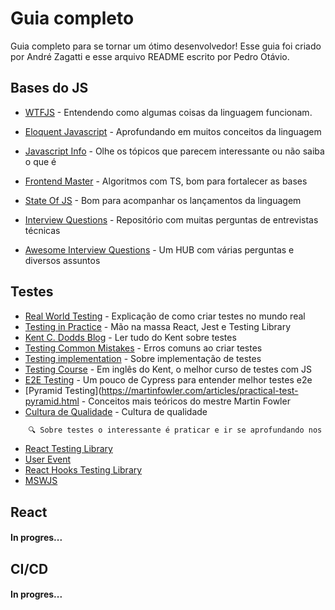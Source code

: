 
# Guia completo

Guia completo para se tornar um ótimo desenvolvedor! Esse guia foi criado por André Zagatti e esse arquivo README escrito por Pedro Otávio.


## Bases do JS


- [WTFJS](https://github.com/denysdovhan/wtfjs) - Entendendo como algumas coisas da linguagem funcionam.

- [Eloquent Javascript](https://eloquentjavascript.net/) - Aprofundando em muitos conceitos da linguagem

- [Javascript Info](https://javascript.info/) - Olhe os tópicos que parecem interessante ou não saiba o que é

- [Frontend Master](https://frontendmasters.com/courses/algorithms/) - Algoritmos com TS, bom para fortalecer as bases

- [State Of JS](https://stateofjs.com/en-us/) - Bom para acompanhar os lançamentos da linguagem

- [Interview Questions](https://github.com/sudheerj/javascript-interview-questions) - Repositório com muitas perguntas de entrevistas técnicas

- [Awesome Interview Questions](https://github.com/DopplerHQ/awesome-interview-questions) - Um HUB com várias perguntas e diversos assuntos 

## Testes

- [Real World Testing](https://www.youtube.com/watch?v=9BALQ2_j3jc) - Explicação de como criar testes no mundo real
- [Testing in Practice](https://www.youtube.com/watch?v=edXudaVB0Bg) - Mão na massa React, Jest e Testing Library
- [Kent C. Dodds Blog](https://kentcdodds.com/blog?q=testing) - Ler tudo do Kent sobre testes
- [Testing Common Mistakes](https://kentcdodds.com/blog/common-mistakes-with-react-testing-library) - Erros comuns ao criar testes
- [Testing implementation](https://kentcdodds.com/blog/testing-implementation-details) - Sobre implementação de testes
- [Testing Course](https://testingjavascript.com/) - Em inglês do Kent, o melhor curso de testes com JS
- [E2E Testing](https://www.youtube.com/playlist?list=PLnUo-Rbc3jjztMO4K8b-px4NE-630VNKY) - Um pouco de Cypress para entender melhor testes e2e
- [Pyramid Testing](https://martinfowler.com/articles/practical-test-pyramid.html - Conceitos mais teóricos do mestre Martin Fowler
- [Cultura de Qualidade](https://blog.onedaytesting.com.br/cultura-da-qualidade/) - Cultura de qualidade

```bash
    🔍 Sobre testes o interessante é praticar e ir se aprofundando nos conceitos, ir pesquisando como resolver algum erro, como fazer o mock de alguma biblioteca,         como teste um componente complexo e coisas do tipo, algumas libs interessante para se adicionar num projeto e aprender:
```

- [React Testing Library](https://github.com/testing-library/react-testing-library)
- [User Event](https://github.com/testing-library/user-event)
- [React Hooks Testing Library](https://github.com/testing-library/react-hooks-testing-library)
- [MSWJS](https://mswjs.io/)


## React

#### In progres...

## CI/CD

#### In progres...

